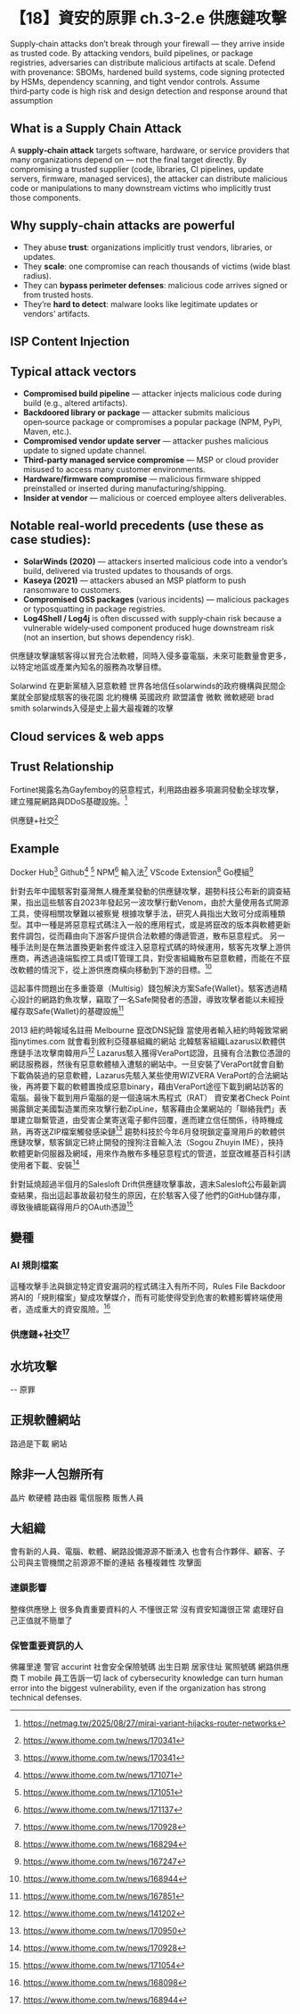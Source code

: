 # 【18】資安的原罪 ch.3-2.e 供應鏈攻擊

Supply‑chain attacks don’t break through your firewall — they arrive inside as trusted code. By attacking vendors, build pipelines, or package registries, adversaries can distribute malicious artifacts at scale. Defend with provenance: SBOMs, hardened build systems, code signing protected by HSMs, dependency scanning, and tight vendor controls. Assume third‑party code is high risk and design detection and response around that assumption

## What is a Supply Chain Attack

A **supply‑chain attack** targets software, hardware, or service providers that many organizations depend on — not the final target directly. By compromising a trusted supplier (code, libraries, CI pipelines, update servers, firmware, managed services), the attacker can distribute malicious code or manipulations to many downstream victims who implicitly trust those components.

## Why supply‑chain attacks are powerful

* They abuse **trust**: organizations implicitly trust vendors, libraries, or updates.
* They **scale**: one compromise can reach thousands of victims (wide blast radius).
* They can **bypass perimeter defenses**: malicious code arrives signed or from trusted hosts.
* They’re **hard to detect**: malware looks like legitimate updates or vendors’ artifacts.

## ISP Content Injection

## Typical attack vectors

* **Compromised build pipeline** — attacker injects malicious code during build (e.g., altered artifacts).
* **Backdoored library or package** — attacker submits malicious open‑source package or compromises a popular package (NPM, PyPI, Maven, etc.).
* **Compromised vendor update server** — attacker pushes malicious update to signed update channel.
* **Third‑party managed service compromise** — MSP or cloud provider misused to access many customer environments.
* **Hardware/firmware compromise** — malicious firmware shipped preinstalled or inserted during manufacturing/shipping.
* **Insider at vendor** — malicious or coerced employee alters deliverables.

## Notable real-world precedents (use these as case studies):

* **SolarWinds (2020)** — attackers inserted malicious code into a vendor’s build, delivered via trusted updates to thousands of orgs.
* **Kaseya (2021)** — attackers abused an MSP platform to push ransomware to customers.
* **Compromised OSS packages** (various incidents) — malicious packages or typosquatting in package registries.
* **Log4Shell / Log4j** is often discussed with supply‑chain risk because a vulnerable widely‑used component produced huge downstream risk (not an insertion, but shows dependency risk).

供應鏈攻擊讓駭客得以冒充合法軟體，同時入侵多臺電腦，未來可能數量會更多，以特定地區或產業內知名的服務為攻擊目標。


Solarwind 在更新黨植入惡意軟體 世界各地信任solarwinds的政府機構與民間企業就全部變成駭客的後花園
北約機構 英國政府 歐盟議會 微軟
微軟總砸 brad smith solarwinds入侵是史上最大最複雜的攻擊


## Cloud services & web apps

## Trust Relationship

Fortinet揭露名為Gayfemboy的惡意程式，利用路由器多項漏洞發動全球攻擊，建立殭屍網路與DDoS基礎設施。[^5]

供應鏈+社交[^6]

## Example
Docker Hub[^6] Github[^7] [^9] NPM[^8] 輸入法[^10] VScode Extension[^12] Go模組[^15]

針對去年中國駭客對臺灣無人機產業發動的供應鏈攻擊，趨勢科技公布新的調查結果，指出這些駭客自2023年發起另一波攻擊行動Venom，由於大量使用各式開源工具，使得相關攻擊難以被察覺
根據攻擊手法，研究人員指出大致可分成兩種類型。其中一種是將惡意程式碼注入一般的應用程式，或是將竄改的版本與軟體更新套件調包，從而藉由向下游客戶提供合法軟體的傳遞管道，散布惡意程式。
另一種手法則是在無法置換更新套件或注入惡意程式碼的時候運用，駭客先攻擊上游供應商，再透過遠端監控工具或IT管理工具，對受害組織散布惡意軟體，而能在不竄改軟體的情況下，從上游供應商橫向移動到下游的目標。[^11]

這起事件問題出在多重簽章（Multisig）錢包解決方案Safe{Wallet}。駭客透過精心設計的網路釣魚攻擊，竊取了一名Safe開發者的憑證，導致攻擊者能以未經授權存取Safe{Wallet}的基礎設施[^14]

2013 紐約時報域名註冊 Melbourne 竄改DNS紀錄 當使用者輸入紐約時報致常網指nytimes.com 就會看到敘利亞殘暴組織的網站
北韓駭客組織Lazarus以軟體供應鏈手法攻擊南韓用戶[^1]
Lazarus駭入獲得VeraPort認證，且擁有合法數位憑證的網誌服務器，然後有惡意軟體植入遭駭的網站中。一旦安裝了VeraPort就會自動下載偽裝過的惡意軟體，Lazarus先駭入某些使用WIZVERA VeraPort的合法網站後，再將要下載的軟體置換成惡意binary，藉由VeraPort途徑下載到網站訪客的電腦。最後下載到用戶電腦的是一個遠端木馬程式（RAT）
資安業者Check Point揭露鎖定美國製造業而來攻擊行動ZipLine，駭客藉由企業網站的「聯絡我們」表單建立聯繫管道，由受害企業寄送電子郵件回覆，進而建立信任關係，待時機成熟，再寄送ZIP檔案觸發感染鏈[^4]
趨勢科技於今年6月發現鎖定臺灣用戶的軟體供應鏈攻擊，駭客鎖定已終止開發的搜狗注音輸入法（Sogou Zhuyin IME），挾持軟體更新伺服器及網域，用來作為散布多種惡意程式的管道，並竄改維基百科引誘使用者下載、安裝[^2]

針對延燒超過半個月的Salesloft Drift供應鏈攻擊事故，週末Salesloft公布最新調查結果，指出這起事故最初發生的原因，在於駭客入侵了他們的GitHub儲存庫，導致後續能竊得用戶的OAuth憑證[^3]

## 變種
### AI 規則檔案
這種攻擊手法與鎖定特定資安漏洞的程式碼注入有所不同，Rules File Backdoor將AI的「規則檔案」變成攻擊媒介，而有可能使得受到危害的軟體影響終端使用者，造成重大的資安風險。[^13]

### 供應鏈+社交[^11]



## 水坑攻擊

-- 原罪

## 正規軟體網站
路過是下載 網站

## 除非一人包辦所有
晶片 軟硬體 路由器 電信服務 販售人員

## 大組織
會有新的人員、電腦、軟體、網路設備源源不斷湧入
也會有合作夥伴、顧客、子公司與主管機關之前源源不斷的連結 各種複雜性 攻擊面


### 連鎖影響
整條供應戀上
很多負責重要資料的人 不懂很正常 沒有資安知識很正常 處理好自己正值就不簡單了

### 保管重要資訊的人
佛羅里達 警官 accurint 社會安全保險號碼 出生日期 居家住址 駕照號碼
網路供應商 T mobile 員工告訴一切
lack of cybersecurity knowledge can turn human error into the biggest vulnerability, even if the organization has strong technical defenses.

[^6]: https://www.ithome.com.tw/news/170341
[^1]: https://www.ithome.com.tw/news/141202
[^2]: https://www.ithome.com.tw/news/170928
[^3]: https://www.ithome.com.tw/news/171054
[^4]: https://www.ithome.com.tw/news/170950
[^5]: https://netmag.tw/2025/08/27/mirai-variant-hijacks-router-networks
[^6]: https://www.ithome.com.tw/news/170620
[^7]: https://www.ithome.com.tw/news/171071
[^8]: https://www.ithome.com.tw/news/171137
[^9]: https://www.ithome.com.tw/news/171051
[^10]: https://www.ithome.com.tw/news/170928
[^11]: https://www.ithome.com.tw/news/168944
[^12]: https://www.ithome.com.tw/news/168294
[^13]: https://www.ithome.com.tw/news/168098
[^14]: https://www.ithome.com.tw/news/167851
[^15]: https://www.ithome.com.tw/news/167247